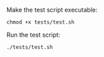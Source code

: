 Make the test script executable:

```
chmod +x tests/test.sh
```
Run the test script:
```
./tests/test.sh
```
